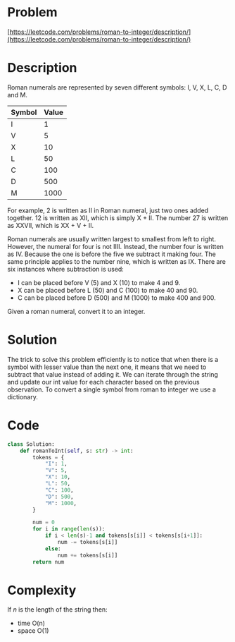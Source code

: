 # Problem
[https://leetcode.com/problems/roman-to-integer/description/](https://leetcode.com/problems/roman-to-integer/description/)

# Description
Roman numerals are represented by seven different symbols: I, V, X, L, C, D and M.

| __Symbol__ | __Value__ |
|---|---|
I|1
V|5
X|10
L|50
C|100
D|500
M|1000

For example, 2 is written as II in Roman numeral, just two ones added together. 12 is written as XII, which is simply X + II. The number 27 is written as XXVII, which is XX + V + II.

Roman numerals are usually written largest to smallest from left to right. However, the numeral for four is not IIII. Instead, the number four is written as IV. Because the one is before the five we subtract it making four. The same principle applies to the number nine, which is written as IX. There are six instances where subtraction is used:

- I can be placed before V (5) and X (10) to make 4 and 9. 
- X can be placed before L (50) and C (100) to make 40 and 90. 
- C can be placed before D (500) and M (1000) to make 400 and 900.

Given a roman numeral, convert it to an integer.

# Solution
The trick to solve this problem efficiently is to notice that when there is a symbol with lesser value than the next one, it means that we need to subtract that value instead of adding it.
We can iterate through the string and update our int value for each character based on the previous observation.
To convert a single symbol from roman to integer we use a dictionary.

# Code
```python
class Solution:
    def romanToInt(self, s: str) -> int:
        tokens = {
            "I": 1,
            "V": 5,
            "X": 10,
            "L": 50,
            "C": 100,
            "D": 500,
            "M": 1000,
        }

        num = 0
        for i in range(len(s)):
            if i < len(s)-1 and tokens[s[i]] < tokens[s[i+1]]:
                num -= tokens[s[i]]
            else:
                num += tokens[s[i]]
        return num
```

# Complexity

If _n_ is the length of the string then:

- time O(n)
- space O(1)